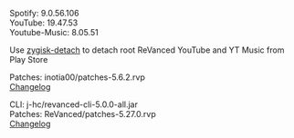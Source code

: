 Spotify: 9.0.56.106  
YouTube: 19.47.53  
Youtube-Music: 8.05.51  

Use [zygisk-detach](https://github.com/j-hc/zygisk-detach) to detach root ReVanced YouTube and YT Music from Play Store
  
Patches: inotia00/patches-5.6.2.rvp  
[Changelog](https://github.com/inotia00/revanced-patches/releases/tag/v5.6.2)

CLI: j-hc/revanced-cli-5.0.0-all.jar  
Patches: ReVanced/patches-5.27.0.rvp  
[Changelog](https://github.com/ReVanced/revanced-patches/releases/tag/v5.27.0)  
